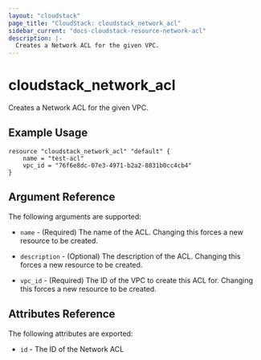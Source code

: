 ```yaml
---
layout: "cloudstack"
page_title: "CloudStack: cloudstack_network_acl"
sidebar_current: "docs-cloudstack-resource-network-acl"
description: |-
  Creates a Network ACL for the given VPC.
---
```


# cloudstack\_network\_acl

Creates a Network ACL for the given VPC.

## Example Usage

```
resource "cloudstack_network_acl" "default" {
	name = "test-acl"
	vpc_id = "76f6e8dc-07e3-4971-b2a2-8831b0cc4cb4"
}
```

## Argument Reference

The following arguments are supported:

* `name` - (Required) The name of the ACL. Changing this forces a new resource
    to be created.

* `description` - (Optional) The description of the ACL. Changing this forces a
    new resource to be created.

* `vpc_id` - (Required) The ID of the VPC to create this ACL for. Changing this
   forces a new resource to be created.

## Attributes Reference

The following attributes are exported:

* `id` - The ID of the Network ACL

